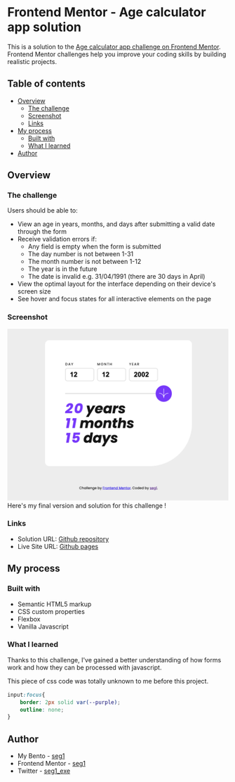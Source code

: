 # Frontend Mentor - Age calculator app solution

This is a solution to the [Age calculator app challenge on Frontend Mentor](https://www.frontendmentor.io/challenges/age-calculator-app-dF9DFFpj-Q). Frontend Mentor challenges help you improve your coding skills by building realistic projects. 

## Table of contents

- [Overview](#overview)
  - [The challenge](#the-challenge)
  - [Screenshot](#screenshot)
  - [Links](#links)
- [My process](#my-process)
  - [Built with](#built-with)
  - [What I learned](#what-i-learned)
- [Author](#author)

## Overview

### The challenge

Users should be able to:

- View an age in years, months, and days after submitting a valid date through the form
- Receive validation errors if:
  - Any field is empty when the form is submitted
  - The day number is not between 1-31
  - The month number is not between 1-12
  - The year is in the future
  - The date is invalid e.g. 31/04/1991 (there are 30 days in April)
- View the optimal layout for the interface depending on their device's screen size
- See hover and focus states for all interactive elements on the page

### Screenshot

![](./screenshots/finalVersion.png)
Here's my final version and solution for this challenge !

### Links

- Solution URL: [Github repository](https://github.com/seg1-exe/age-calculator)
- Live Site URL: [Github pages](https://seg1-exe.github.io/age-calculator/)

## My process

### Built with

- Semantic HTML5 markup
- CSS custom properties
- Flexbox
- Vanilla Javascript

### What I learned

Thanks to this challenge, I've gained a better understanding of how forms work and how they can be processed with javascript.

This piece of css code was totally unknown to me before this project.
```css
input:focus{
    border: 2px solid var(--purple);
    outline: none;
}
```

## Author

- My Bento - [seg1](https://bento.me/seg1)
- Frontend Mentor - [seg1](https://www.frontendmentor.io/profile/Rutabagarre)
- Twitter - [seg1_exe](https://twitter.com/seg1_exe)

